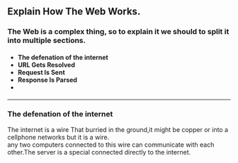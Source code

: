 <h2>Explain How The Web Works.</h2>
<h3>The Web is a complex thing, so to explain it we should to split it into multiple sections.</h3>
<h4>
    <ul>
        <li>The defenation of the internet</li>
        <li>URL Gets Resolved</li>
        <li>Request Is Sent</li>
        <li>Response Is Parsed</li>
        <li></li>
    </ul>
</h4>
<hr>
<h3>The defenation of the internet</h3>
<p>The internet is a wire That burried in the ground,it might be copper or into a cellphone networks but it is a wire.
    <br>
    any two computers connected to this wire can communicate with each other.The server is a special connected directly
    to the internet.</p>

